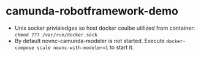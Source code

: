 # camunda-robotframework-demo

- Unix socker privialedges so host docker coulbe utilized from container: ```chmod 777 /var/run/docker.sock```
- By default novnc-camunda-modeler is not started. Execute ```docker-compose scale novnc-with-modeler=1``` to start it.